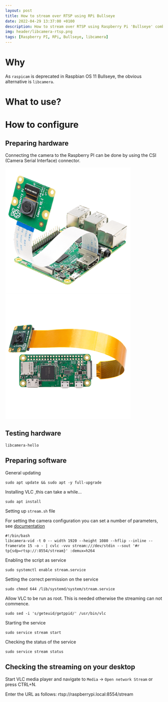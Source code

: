 ```yaml
---
layout: post
title: How to stream over RTSP using RPi Bullseye
date: 2022-04-29 13:37:00 +0100
description: How to stream over RTSP using Raspberry Pi 'Bullseye' combined with libcamera as a daemon.
img: header/libcamera-rtsp.png
tags: [Raspberry PI, RPi, Bullseye, libcamera]
---
```


# Why

As `raspicam` is deprecated in Raspbian OS 11 Bullseye, the obvious alternative is `libcamera`.

# What to use?

# How to configure

## Preparing hardware

Connecting the camera to the Raspberry PI can be done by using the CSI (Camera Serial Interface) connector. 

![1](/assets/img/libcamera-rtsp_rpi_cam_01.png)![2](/assets/img/libcamera-rtsp_rpi_cam_02.png)

## Testing hardware

```
libcamera-hello
```

## Preparing software

General updating

```
sudo apt update && sudo apt -y full-upgrade
```

Installing VLC ,this can take a while...

```
sudo apt install
```

Setting up `stream.sh` file

For setting the camera configuration you can set a number of parameters, see [documentation](https://www.raspberrypi.com/documentation/accessories/camera.html)

```
#!/bin/bash
libcamera-vid -t 0 -- width 1920 --height 1080 --hflip --inline --framerate 15 -o - | cvlc -vvv stream:///dev/stdin --sout '#r
tp{sdp=rtsp://:8554/stream}' :demux=h264
```

Enabling the script as service

```
sudo systemctl enable stream.service
```

Setting the correct permission on the service
```
sudo chmod 644 /lib/systemd/system/stream.service
```

Allow VLC to be run as root. This is needed otherwise the streaming can not commence.
```
sudo sed -i 's/geteuid/getppid/' /usr/bin/vlc
```

Starting the service

```
sudo service stream start
```

Checking the status of the service
```
sudo service stream status
```

## Checking the streaming on your desktop

Start VLC media player and navigate to `Media` -> `Open network Stream`  or press CTRL+N.

Enter the URL as follows:
rtsp://raspberrypi.local:8554/stream


